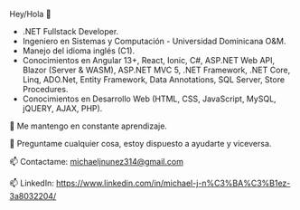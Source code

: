 Hey/Hola 👋

- .NET Fullstack Developer.
- Ingeniero en Sistemas y Computación - Universidad Dominicana O&M.
- Manejo del idioma inglés (C1).
- Conocimientos en Angular 13+, React, Ionic, C#, ASP.NET Web API, Blazor (Server & WASM), ASP.NET MVC 5, .NET Framework, .NET Core, Linq, ADO.Net, Entity Framework, Data Annotations, SQL Server, Store Procedures.
- Conocimientos en Desarrollo Web (HTML, CSS, JavaScript, MySQL, jQUERY, AJAX, PHP).

💬 Me mantengo en constante aprendizaje.

💬 Preguntame cualquier cosa, estoy dispuesto a ayudarte y viceversa.

📫 Contactame: michaeljnunez314@gmail.com

📫 LinkedIn: https://www.linkedin.com/in/michael-j-n%C3%BA%C3%B1ez-3a8032204/
